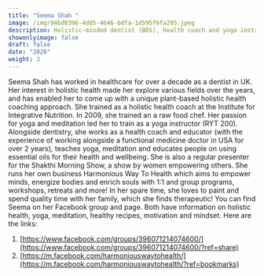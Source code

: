 ```yaml
---
title: "Seema Shah "
image: /img/94bd0396-4d05-4646-bdfa-1d595f6fa295.jpeg
description: Holistic-minded dentist (BDS), health coach and yoga instructor
showonlyimage: false
draft: false
date: "2020"
weight: 3
---
```

<!--StartFragment-->

Seema Shah has worked in healthcare for over a decade as a dentist in UK. Her interest in holistic health made her explore various fields over the years, and has enabled her to come up with a unique plant-based holistic health coaching approach. She trained as a holistic health coach at the Institute for Integrative Nutrition. In 2009, she trained an a raw food chef. Her passion for yoga and meditation led her to train as a yoga instructor (RYT 200). Alongside dentistry, she works as a health coach and educator (with the experience of working alongside a functional medicine doctor in USA for over 2 years), teaches yoga, meditation and educates people on using essential oils for their health and wellbeing. She is also a regular presenter for the Shakthi Morning Show, a show by women empowering others. She runs her own business Harmonious Way To Health which aims to empower minds, energize bodies and enrich souls with 1:1 and group programs, workshops, retreats and more! In her spare time, she loves to paint and spend quality time with her family, which she finds therapeutic! You can find Seema on her Facebook group and page. Both have information on holistic health, yoga, meditation, healthy recipes, motivation and mindset. Here are the links:

<!--EndFragment-->



<!--StartFragment-->

1. [https://www.facebook.com/groups/396071214074600/](https://www.facebook.com/groups/396071214074600/?ref=share)
2. [https://m.facebook.com/harmoniouswaytohealth/](https://m.facebook.com/harmoniouswaytohealth/?ref=bookmarks)

<!--EndFragment-->